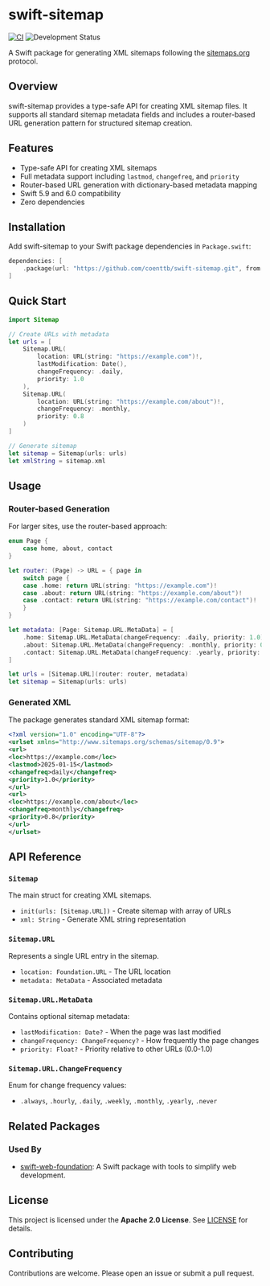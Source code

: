 # swift-sitemap

[![CI](https://github.com/coenttb/swift-sitemap/workflows/CI/badge.svg)](https://github.com/coenttb/swift-sitemap/actions/workflows/ci.yml)
![Development Status](https://img.shields.io/badge/status-active--development-blue.svg)

A Swift package for generating XML sitemaps following the [sitemaps.org](https://www.sitemaps.org/) protocol.

## Overview

swift-sitemap provides a type-safe API for creating XML sitemap files. It supports all standard sitemap metadata fields and includes a router-based URL generation pattern for structured sitemap creation.

## Features

- Type-safe API for creating XML sitemaps
- Full metadata support including `lastmod`, `changefreq`, and `priority`
- Router-based URL generation with dictionary-based metadata mapping
- Swift 5.9 and 6.0 compatibility
- Zero dependencies

## Installation

Add swift-sitemap to your Swift package dependencies in `Package.swift`:

```swift
dependencies: [
    .package(url: "https://github.com/coenttb/swift-sitemap.git", from: "0.0.1")
]
```

## Quick Start

```swift
import Sitemap

// Create URLs with metadata
let urls = [
    Sitemap.URL(
        location: URL(string: "https://example.com")!,
        lastModification: Date(),
        changeFrequency: .daily,
        priority: 1.0
    ),
    Sitemap.URL(
        location: URL(string: "https://example.com/about")!,
        changeFrequency: .monthly,
        priority: 0.8
    )
]

// Generate sitemap
let sitemap = Sitemap(urls: urls)
let xmlString = sitemap.xml
```

## Usage

### Router-based Generation

For larger sites, use the router-based approach:

```swift
enum Page {
    case home, about, contact
}

let router: (Page) -> URL = { page in
    switch page {
    case .home: return URL(string: "https://example.com")!
    case .about: return URL(string: "https://example.com/about")!
    case .contact: return URL(string: "https://example.com/contact")!
    }
}

let metadata: [Page: Sitemap.URL.MetaData] = [
    .home: Sitemap.URL.MetaData(changeFrequency: .daily, priority: 1.0),
    .about: Sitemap.URL.MetaData(changeFrequency: .monthly, priority: 0.8),
    .contact: Sitemap.URL.MetaData(changeFrequency: .yearly, priority: 0.5)
]

let urls = [Sitemap.URL](router: router, metadata)
let sitemap = Sitemap(urls: urls)
```

### Generated XML

The package generates standard XML sitemap format:

```xml
<?xml version="1.0" encoding="UTF-8"?>
<urlset xmlns="http://www.sitemaps.org/schemas/sitemap/0.9">
<url>
<loc>https://example.com</loc>
<lastmod>2025-01-15</lastmod>
<changefreq>daily</changefreq>
<priority>1.0</priority>
</url>
<url>
<loc>https://example.com/about</loc>
<changefreq>monthly</changefreq>
<priority>0.8</priority>
</url>
</urlset>
```

## API Reference

### `Sitemap`

The main struct for creating XML sitemaps.

- `init(urls: [Sitemap.URL])` - Create sitemap with array of URLs
- `xml: String` - Generate XML string representation

### `Sitemap.URL`

Represents a single URL entry in the sitemap.

- `location: Foundation.URL` - The URL location
- `metadata: MetaData` - Associated metadata

### `Sitemap.URL.MetaData`

Contains optional sitemap metadata:

- `lastModification: Date?` - When the page was last modified
- `changeFrequency: ChangeFrequency?` - How frequently the page changes
- `priority: Float?` - Priority relative to other URLs (0.0-1.0)

### `Sitemap.URL.ChangeFrequency`

Enum for change frequency values:
- `.always`, `.hourly`, `.daily`, `.weekly`, `.monthly`, `.yearly`, `.never`

## Related Packages

### Used By

- [swift-web-foundation](https://github.com/coenttb/swift-web-foundation): A Swift package with tools to simplify web development.

## License

This project is licensed under the **Apache 2.0 License**. See [LICENSE](LICENSE) for details.

## Contributing

Contributions are welcome. Please open an issue or submit a pull request.

